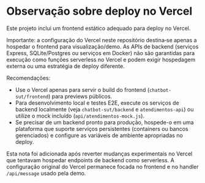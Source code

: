 # Observação sobre deploy no Vercel

Este projeto inclui um frontend estático adequado para deploy no Vercel.

Importante: a configuração do Vercel neste repositório destina‑se apenas a hospedar o frontend para visualização/demo. As APIs de backend (serviços Express, SQLite/Postgres ou serviços em Docker) não são garantidas para execução como funções serverless no Vercel e podem exigir hospedagem externa ou uma estratégia de deploy diferente.

Recomendações:
- Use o Vercel apenas para servir o build do frontend (`chatbot-sut/frontend`) para previews públicos.
- Para desenvolvimento local e testes E2E, execute os serviços de backend localmente (veja `chatbot-sut/backend` e `atendimentos-api`) ou utilize o mock incluído (`api/atendimentos-mock.js`).
- Se precisar de um backend pronto para produção, hospede-o em uma plataforma que suporte serviços persistentes (containers ou bancos gerenciados) e configure as variáveis de ambiente apropriadas no deploy.

Esta nota foi adicionada após reverter mudanças experimentais no Vercel que tentavam hospedar endpoints de backend como serverless. A configuração original do Vercel permanece focada no frontend e no handler `/api/message` usado pela demo.
